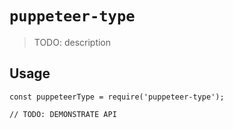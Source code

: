# `puppeteer-type`

> TODO: description

## Usage

```
const puppeteerType = require('puppeteer-type');

// TODO: DEMONSTRATE API
```
